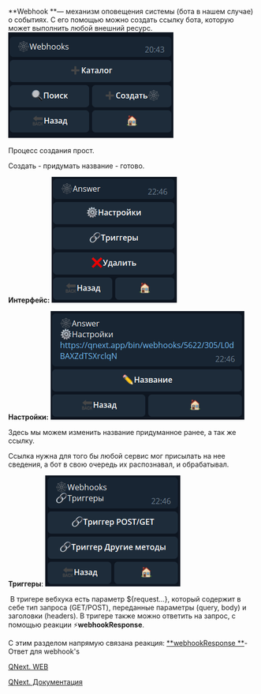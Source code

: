 
**Webhook **— механизм оповещения системы (бота в нашем случае) о событиях. С его помощью можно создать ссылку бота, которую может выполнить любой внешний ресурс.
![](./1.png)

Процесс создания прост. 

Создать - придумать название - готово.

**Интерфейс:**
![](./2.png)

**Настройки:**
![](./3.png)

Здесь мы можем изменить название придуманное ранее, а так же ссылку.

Ссылка нужна для того бы любой сервис мог присылать на нее сведения, а бот в свою очередь их распознавал, и обрабатывал.

**Триггеры**:
![](./4.png)

 В тригере вебхука есть параметр ${request...}, который содержит в себе тип запроса (GET/POST), переданные параметры (query, body) и заголовки (headers). В тригере также можно ответить на запрос, с помощью реакции ⚡️**webhookResponse**.

С этим разделом напрямую связана реакция:
[**webhookResponse **](/docs-test/ph/QNext-admin-reaction-webhookResponse-05-09)- Ответ для webhook's

 

[QNext. WEB](/docs-test/ph/QNext-admin-web-about-09-11)

[QNext. Документация](/docs-test/ph/QNext-admin-documentation-05-08)